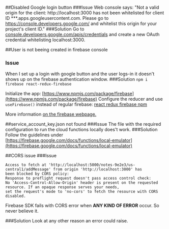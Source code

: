 ##Disabled Google login button
###Issue
Web console says: "Not a valid origin for the client: http://localhost:3000 has not been whitelisted for client ID 
***.apps.googleusercontent.com. Please go to https://console.developers.google.com/ and whitelist this origin for 
your project's client ID."
###Solution
Go to [console.developers.google.com/apis/credentials](console.developers.google.com/apis/credentials) and
create a new OAuth credential whitelisting localhost:3000.


##User is not beeing created in firebase console
### Issue
When I set up a login with google button and the user logs-in it doesn't shows up
on the firebase authentication window.
###Solution
`npm i firebase react-redux-firebase`

Initialize the app: [https://www.npmjs.com/package/firebase](https://www.npmjs.com/package/firebase)
Configure the reducer and use `useFirebase()` instead of regular firebase: [react redux firebase npm](https://www.npmjs.com/package/react-redux-firebase)

More information [on the firebase webpage.](https://firebase.google.com/docs/auth/web/manage-users)
 
##service_account_key.json not found
###Issue
The file with the required configuration to run the cloud functions locally does't work.
###Solution
Follow the guidelines under [https://firebase.google.com/docs/functions/local-emulator](https://firebase.google.com/docs/functions/local-emulator)

##CORS issue
###Issue
```
Access to fetch at 'http://localhost:5000/notes-9e2e3/us-central1/addMessage' from origin 'http://localhost:3000' has 
been blocked by CORS policy: 
Response to preflight request doesn't pass access control check: 
No 'Access-Control-Allow-Origin' header is present on the requested resource. If an opaque response serves your needs, 
set the request's mode to 'no-cors' to fetch the resource with CORS disabled.
``` 

Firebase SDK fails with CORS error when **ANY KIND OF ERROR** occur. So never believe it.

###Solution
Look at any other reason an error could raise. 
